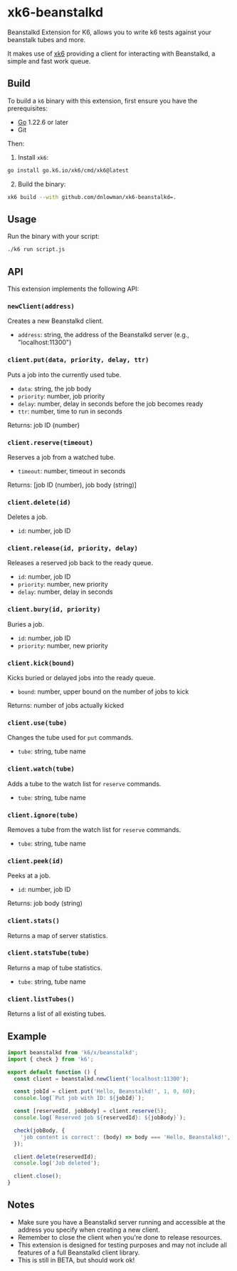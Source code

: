# xk6-beanstalkd

Beanstalkd Extension for K6, allows you to write k6 tests against your beanstalk tubes and more.

It makes use of [xk6](https://github.com/grafana/xk6) providing a client for interacting with Beanstalkd, a simple and fast work queue.

## Build

To build a `k6` binary with this extension, first ensure you have the prerequisites:

- [Go](https://go.dev/) 1.22.6 or later
- Git

Then:

1. Install `xk6`:
  ```bash
  go install go.k6.io/xk6/cmd/xk6@latest
  ```

2. Build the binary:
  ```bash
  xk6 build --with github.com/dnlowman/xk6-beanstalkd=.
  ```

## Usage

Run the binary with your script:

```bash
./k6 run script.js
```

## API

This extension implements the following API:

### `newClient(address)`

Creates a new Beanstalkd client.

- `address`: string, the address of the Beanstalkd server (e.g., "localhost:11300")

### `client.put(data, priority, delay, ttr)`

Puts a job into the currently used tube.

- `data`: string, the job body
- `priority`: number, job priority
- `delay`: number, delay in seconds before the job becomes ready
- `ttr`: number, time to run in seconds

Returns: job ID (number)

### `client.reserve(timeout)`

Reserves a job from a watched tube.

- `timeout`: number, timeout in seconds

Returns: [job ID (number), job body (string)]

### `client.delete(id)`

Deletes a job.

- `id`: number, job ID

### `client.release(id, priority, delay)`

Releases a reserved job back to the ready queue.

- `id`: number, job ID
- `priority`: number, new priority
- `delay`: number, delay in seconds

### `client.bury(id, priority)`

Buries a job.

- `id`: number, job ID
- `priority`: number, new priority

### `client.kick(bound)`

Kicks buried or delayed jobs into the ready queue.

- `bound`: number, upper bound on the number of jobs to kick

Returns: number of jobs actually kicked

### `client.use(tube)`

Changes the tube used for `put` commands.

- `tube`: string, tube name

### `client.watch(tube)`

Adds a tube to the watch list for `reserve` commands.

- `tube`: string, tube name

### `client.ignore(tube)`

Removes a tube from the watch list for `reserve` commands.

- `tube`: string, tube name

### `client.peek(id)`

Peeks at a job.

- `id`: number, job ID

Returns: job body (string)

### `client.stats()`

Returns a map of server statistics.

### `client.statsTube(tube)`

Returns a map of tube statistics.

- `tube`: string, tube name

### `client.listTubes()`

Returns a list of all existing tubes.

## Example

```javascript
import beanstalkd from 'k6/x/beanstalkd';
import { check } from 'k6';

export default function () {
  const client = beanstalkd.newClient('localhost:11300');

  const jobId = client.put('Hello, Beanstalkd!', 1, 0, 60);
  console.log(`Put job with ID: ${jobId}`);

  const [reservedId, jobBody] = client.reserve(5);
  console.log(`Reserved job ${reservedId}: ${jobBody}`);

  check(jobBody, {
    'job content is correct': (body) => body === 'Hello, Beanstalkd!',
  });

  client.delete(reservedId);
  console.log('Job deleted');

  client.close();
}
```

## Notes

- Make sure you have a Beanstalkd server running and accessible at the address you specify when creating a new client.
- Remember to close the client when you're done to release resources.
- This extension is designed for testing purposes and may not include all features of a full Beanstalkd client library.
- This is still in BETA, but should work ok!